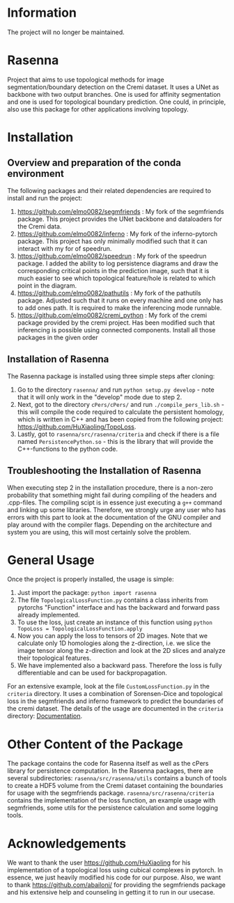 # Information
The project will no longer be maintained.

# Rasenna
Project that aims to use topological methods for image segmentation/boundary detection on the Cremi dataset. It uses a UNet as backbone with two output branches.
One is used for affinity segmentation and one is used for topological boundary prediction. One could, in principle, also use this package for other applications involving topology.

# Installation

## Overview and preparation of the conda environment

The following packages and their related dependencies are required to install and run the project:
1. https://github.com/elmo0082/segmfriends : My fork of the segmfriends package. This project provides the UNet backbone and dataloaders for the Cremi data.
2. https://github.com/elmo0082/inferno : My fork of the inferno-pytorch package. This project has only minimally modified such that it can interact with my for of speedrun.
3. https://github.com/elmo0082/speedrun : My fork of the speedrun package. I added the ability to log persistence diagrams and draw the corresponding critical points in the prediction image, such that it is much easier to see which topological feature/hole is related to which point in the diagram.
4. https://github.com/elmo0082/pathutils : My fork of the pathutils package. Adjusted such that it runs on every machine and one only has to add ones path. It is required to make the inferencing mode runnable.
5. https://github.com/elmo0082/cremi_python : My fork of the cremi package provided by the cremi project. Has been modified such that inferencing is possible using connected components.
Install all those packages in the given order 

## Installation of Rasenna

The Rasenna package is installed using three simple steps after cloning:
1. Go to the directory ```rasenna/``` and run ```python setup.py develop``` - note that it will only work in the "develop" mode due to step 2.
2. Next, got to the directory ```cPers/cPers/``` and run ```./compile_pers_lib.sh``` - this will compile the code required to calculate the persistent homology, which is written in C++ and has been copied from the following project: https://github.com/HuXiaoling/TopoLoss.
3. Lastly, got to ```rasenna/src/rasenna/criteria``` and check if there is a file named ```PersistencePython.so``` - this is the library that will provide the C++-functions to the python code.

## Troubleshooting the Installation of Rasenna
When executing step 2 in the installation procedure, there is a non-zero probability that something might fail during compiling of the headers and .cpp-files.
The compiling scipt is in essence just executing a ```g++``` command and linking up some libraries. Therefore, we strongly urge any user who has errors with this part to look at the documentation of the GNU compiler and play around with the compiler flags. Depending on the architecture and system you are using, this will most certainly solve the problem.

# General Usage

Once the project is properly installed, the usage is simple:
1. Just import the package: ```python import rasenna```
2. The file ```TopologicalLossFunction.py``` contains a class inherits from pytorchs "Function" interface and has the backward and forward pass already implemented. 
3. To use the loss, just create an instance of this function using ```python TopoLoss = TopologicalLossFunction.apply```
4. Now you can apply the loss to tensors of 2D images. Note that we calculate only 1D homologies along the z-direction, i.e. we slice the image tensor along the z-direction and look at the 2D slices and analyze their topological features.
5. We have implemented also a backward pass. Therefore the loss is fully differentiable and can be used for backpropagation.

For an extensive example, look at the file ```CustomLossFunction.py``` in the ```criteria``` directory. It uses a combination of Sorensen-Dice and topological loss in the segmfriends and inferno framework to predict the boundaries of the cremi dataset. The details of the usage are documented in the ```criteria``` directory: [Documentation](https://github.com/elmo0082/Rasenna/blob/master/rasenna/src/rasenna/criteria/README.md).

# Other Content of the Package

The package contains the code for Rasenna itself as well as the cPers library for persistence computation. 
In the Rasenna packages, there are several subdirectories:
```rasenna/src/rasenna/utils``` contains a bunch of tools to create a HDF5 volume from the Cremi dataset containing the boundaries for usage with the segmfriends package.
```rasenna/src/rasenna/criteria``` contains the implementation of the loss function, an example usage with segmfriends, some utils for the persistence calculation and some logging tools.

# Acknowledgements
We want to thank the user https://github.com/HuXiaoling for his implementation of a topological loss using cubical complexes in pytorch. In essence, we just heavily modified his code for our purpose.
Also, we want to thank https://github.com/abailoni/ for providing the segmfriends package and his extensive help and counseling in getting it to run in our usecase.
